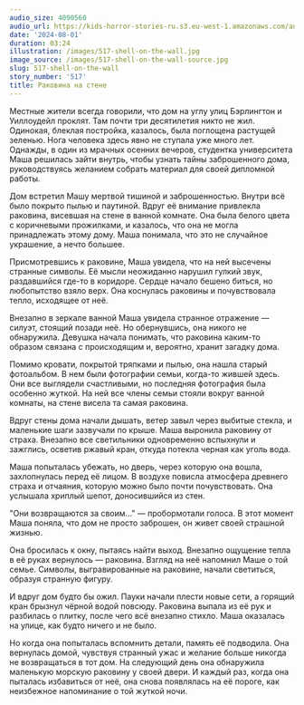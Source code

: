 ```yaml
---
audio_size: 4090560
audio_url: https://kids-horror-stories-ru.s3.eu-west-1.amazonaws.com/audio/517-shell-on-the-wall.mp3
date: '2024-08-01'
duration: 03:24
illustration: /images/517-shell-on-the-wall.jpg
image_source: /images/517-shell-on-the-wall-source.jpg
slug: 517-shell-on-the-wall
story_number: '517'
title: Раковина на стене
---
```


Местные жители всегда говорили, что дом на углу улиц Бэрлингтон и Уиллоудейл проклят. Там почти три десятилетия никто не жил. Одинокая, блеклая постройка, казалось, была поглощена растущей зеленью. Нога человека здесь явно не ступала уже много лет. Однажды, в один из мрачных осенних вечеров, студентка университета Маша решилась зайти внутрь, чтобы узнать тайны заброшенного дома, руководствуясь желанием собрать материал для своей дипломной работы.

Дом встретил Машу мертвой тишиной и заброшенностью. Внутри всё было покрыто пылью и паутиной. Вдруг её внимание привлекла раковина, висевшая на стене в ванной комнате. Она была белого цвета с коричневыми прожилками, и казалось, что она не могла принадлежать этому дому. Маша понимала, что это не случайное украшение, а нечто большее.

Присмотревшись к раковине, Маша увидела, что на ней высечены странные символы. Её мысли неожиданно нарушил гулкий звук, раздавшийся где-то в коридоре. Сердце начало бешено биться, но любопытство взяло верх. Она коснулась раковины и почувствовала тепло, исходящее от неё.

Внезапно в зеркале ванной Маша увидела странное отражение — силуэт, стоящий позади неё. Но обернувшись, она никого не обнаружила. Девушка начала понимать, что раковина каким-то образом связана с происходящим и, вероятно, хранит загадку дома.

Помимо кровати, покрытой тряпками и пылью, она нашла старый фотоальбом. В нем были фотографии семьи, когда-то жившей здесь. Они все выглядели счастливыми, но последняя фотография была особенно жуткой. На ней все члены семьи стояли вокруг ванной комнаты, на стене висела та самая раковина.

Вдруг стены дома начали дышать, ветер завыл через выбитые стекла, и маленькие шаги зазвучали по крыше. Маша выронила раковину от страха. Внезапно все светильники одновременно вспыхнули и зажглись, осветив ржавый кран, откуда потекла черная как уголь вода.

Маша попыталась убежать, но дверь, через которую она вошла, захлопнулась перед её лицом. В воздухе повисла атмосфера древнего страха и отчаяния, которую можно было почти почувствовать. Она услышала хриплый шепот, доносившийся из стен.

"Они возвращаются за своим…" — пробормотали голоса. В этот момент Маша поняла, что дом не просто заброшен, он живет своей страшной жизнью.

Она бросилась к окну, пытаясь найти выход. Внезапно ощущение тепла в её руках вернулось — раковина. Взгляд на неё напомнил Маше о той семье. Символы, выгравированные на раковине, начали светиться, образуя странную фигуру.

И вдруг дом будто бы ожил. Пауки начали плести новые сети, а горящий кран брызнул чёрной водой повсюду. Раковина выпала из её рук и разбилась о плитку, после чего всё внезапно стихло. Маша оказалась на улице, как будто ничего и не было.

Но когда она попыталась вспомнить детали, память её подводила. Она вернулась домой, чувствуя странный ужас и желание больше никогда не возвращаться в тот дом. На следующий день она обнаружила маленькую морскую раковину у своей двери. И каждый раз, когда она пыталась избавиться от неё, она снова появлялась на её пороге, как неизбежное напоминание о той жуткой ночи.